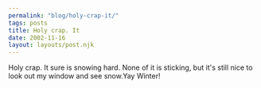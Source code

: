```yaml
---
permalink: "blog/holy-crap-it/"
tags: posts
title: Holy crap. It
date: 2002-11-16
layout: layouts/post.njk
---
```


Holy crap. It sure is snowing hard. None of it is sticking, but it's still nice to look out my window and see snow.Yay Winter!